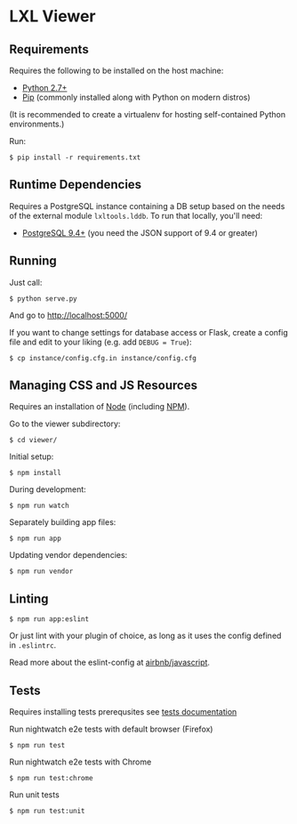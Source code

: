 # LXL Viewer

## Requirements

Requires the following to be installed on the host machine:

* [Python 2.7+](http://python.org/)
* [Pip](https://pip.pypa.io/) (commonly installed along with Python on modern distros)

(It is recommended to create a virtualenv for hosting self-contained Python
environments.)

Run:

    $ pip install -r requirements.txt

## Runtime Dependencies

Requires a PostgreSQL instance containing a DB setup based on the needs of the
external module `lxltools.lddb`. To run that locally, you'll need:

* [PostgreSQL 9.4+](http://www.postgresql.org/) (you need the JSON support of 9.4 or greater)

## Running

Just call:

    $ python serve.py

And go to <http://localhost:5000/>

If you want to change settings for database access or Flask, create a config
file and edit to your liking (e.g. add `DEBUG = True`):

    $ cp instance/config.cfg.in instance/config.cfg


## Managing CSS and JS Resources

Requires an installation of [Node](http://nodejs.org/) (including
[NPM](https://www.npmjs.com/)).

Go to the viewer subdirectory:

    $ cd viewer/

Initial setup:

    $ npm install

During development:

    $ npm run watch

Separately building app files:

    $ npm run app

Updating vendor dependencies:

    $ npm run vendor

## Linting

    $ npm run app:eslint

  Or just lint with your plugin of choice, as long as it uses the config defined in ``.eslintrc``.

  Read more about the eslint-config at [airbnb/javascript](https://github.com/airbnb/javascript).

## Tests

Requires installing tests prerequsites see [tests documentation](/test)


Run nightwatch e2e tests with default browser (Firefox)

    $ npm run test

Run nightwatch e2e tests with Chrome

    $ npm run test:chrome

Run unit tests

    $ npm run test:unit
